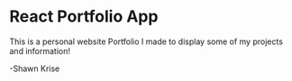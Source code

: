 # React Portfolio App

This is a personal website Portfolio I made to display some of my projects and information!

-Shawn Krise
